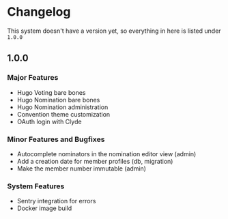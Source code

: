 # Changelog

This system doesn't have a version yet, so everything in here is listed under `1.0.0`

## 1.0.0

### Major Features

* Hugo Voting bare bones
* Hugo Nomination bare bones
* Hugo Nomination administration
* Convention theme customization
* OAuth login with Clyde

### Minor Features and Bugfixes

* Autocomplete nominators in the nomination editor view (admin)
* Add a creation date for member profiles (db, migration)
* Make the member number immutable (admin)

### System Features

* Sentry integration for errors
* Docker image build
